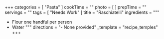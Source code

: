 +++
categories = [ "Pasta" ]
cookTime = ""
photo = [ ]
prepTime = ""
servings = ""
tags = [ "Needs Work" ]
title = "Raschiatelli"
ingredients = """
- Flour one handful per person
- Water """
directions = "- None provided"
_template = "recipe_temples"
+++


